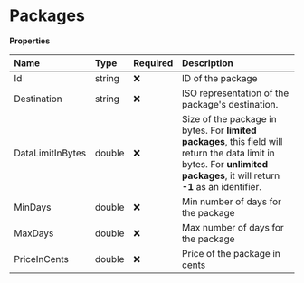# Packages

**Properties**

| Name             | Type   | Required | Description                                                                                                                                                                 |
| :--------------- | :----- | :------- | :-------------------------------------------------------------------------------------------------------------------------------------------------------------------------- |
| Id               | string | ❌       | ID of the package                                                                                                                                                           |
| Destination      | string | ❌       | ISO representation of the package's destination.                                                                                                                            |
| DataLimitInBytes | double | ❌       | Size of the package in bytes. For **limited packages**, this field will return the data limit in bytes. For **unlimited packages**, it will return **-1** as an identifier. |
| MinDays          | double | ❌       | Min number of days for the package                                                                                                                                          |
| MaxDays          | double | ❌       | Max number of days for the package                                                                                                                                          |
| PriceInCents     | double | ❌       | Price of the package in cents                                                                                                                                               |

